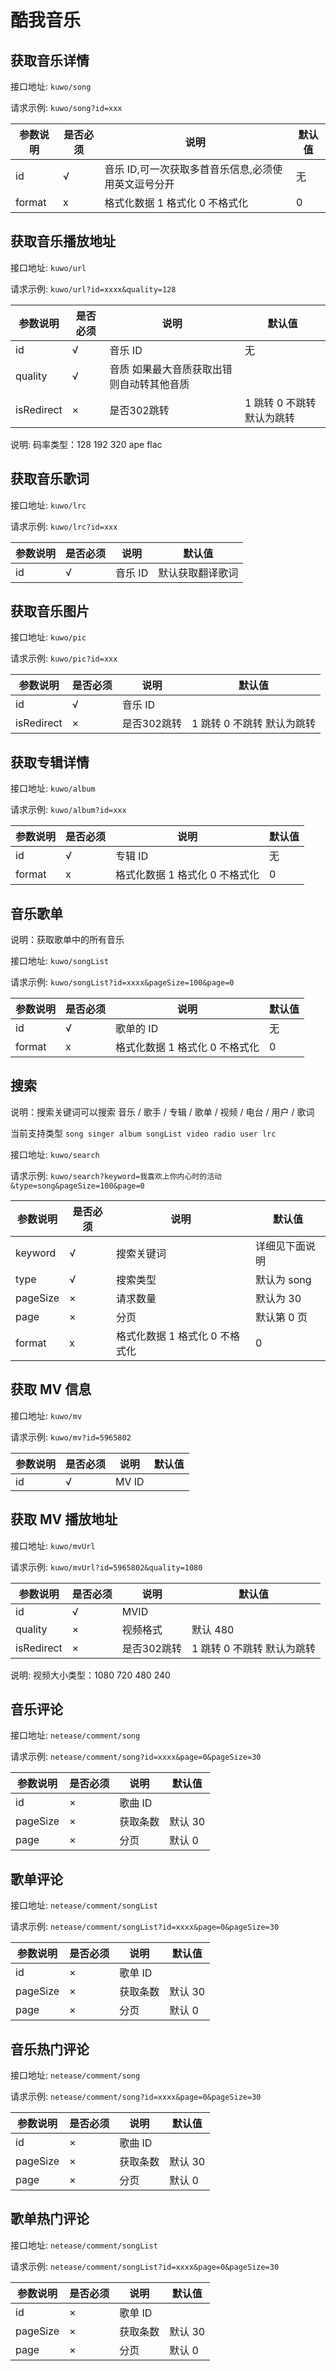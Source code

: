 # 酷我音乐

## 获取音乐详情

接口地址: `kuwo/song`

请求示例: `kuwo/song?id=xxx`

| 参数说明 | 是否必须 | 说明                                                | 默认值 |
| -------- | -------- | --------------------------------------------------- | ------ |
| id       | √        | 音乐 ID,可一次获取多首音乐信息,必须使用英文逗号分开 | 无     |
| format   | x        | 格式化数据 1 格式化 0 不格式化| 0      |

## 获取音乐播放地址

接口地址: `kuwo/url`

请求示例: `kuwo/url?id=xxxx&quality=128`

| 参数说明 | 是否必须 | 说明                                      | 默认值 |
| -------- | -------- | ----------------------------------------- | ------ |
| id       | √        | 音乐 ID                                   | 无     |
| quality  | √        | 音质 如果最大音质获取出错则自动转其他音质 |        |
| isRedirect  | ×        | 是否302跳转 | 1 跳转  0 不跳转 默认为跳转|

说明: 码率类型：128 192 320 ape flac

## 获取音乐歌词

接口地址: `kuwo/lrc`

请求示例: `kuwo/lrc?id=xxx`

| 参数说明 | 是否必须 | 说明    | 默认值           |
| -------- | -------- | ------- | ---------------- |
| id       | √        | 音乐 ID | 默认获取翻译歌词 |

## 获取音乐图片

接口地址: `kuwo/pic`

请求示例: `kuwo/pic?id=xxx`

| 参数说明 | 是否必须 | 说明    | 默认值 |
| -------- | -------- | ------- | ------ |
| id       | √        | 音乐 ID |        |
| isRedirect  | ×        | 是否302跳转 | 1 跳转  0 不跳转 默认为跳转|

## 获取专辑详情

接口地址: `kuwo/album`

请求示例: `kuwo/album?id=xxx`

| 参数说明 | 是否必须 | 说明    | 默认值 |
| -------- | -------- | ------- | ------ |
| id       | √        | 专辑 ID | 无     |
| format   | x        | 格式化数据 1 格式化 0 不格式化| 0      |

## 音乐歌单

说明：获取歌单中的所有音乐

接口地址: `kuwo/songList`

请求示例: `kuwo/songList?id=xxxx&pageSize=100&page=0`

| 参数说明 | 是否必须 | 说明      | 默认值 |
| -------- | -------- | --------- | ------ |
| id       | √        | 歌单的 ID | 无     |
| format   | x        | 格式化数据 1 格式化 0 不格式化| 0      |

## 搜索

说明：搜索关键词可以搜索 音乐 / 歌手 / 专辑 / 歌单 / 视频 / 电台 / 用户 / 歌词

当前支持类型 `song singer album songList video radio user lrc`

接口地址: `kuwo/search`

请求示例: `kuwo/search?keyword=我喜欢上你内心时的活动&type=song&pageSize=100&page=0`

| 参数说明 | 是否必须 | 说明       | 默认值         |
| -------- | -------- | ---------- | -------------- |
| keyword  | √        | 搜索关键词 | 详细见下面说明 |
| type     | √        | 搜索类型   | 默认为 song    |
| pageSize | ×        | 请求数量   | 默认为 30      |
| page     | ×        | 分页       | 默认第 0 页    |
| format   | x        | 格式化数据 1 格式化 0 不格式化| 0      |

## 获取 MV 信息

接口地址: `kuwo/mv`

请求示例: `kuwo/mv?id=5965802`

| 参数说明 | 是否必须 | 说明  | 默认值 |
| -------- | -------- | ----- | ------ |
| id       | √        | MV ID |        |

## 获取 MV 播放地址

接口地址: `kuwo/mvUrl`

请求示例: `kuwo/mvUrl?id=5965802&quality=1080`

| 参数说明 | 是否必须 | 说明     | 默认值   |
| -------- | -------- | -------- | -------- |
| id       | √        | MVID     |          |
| quality  | ×        | 视频格式 | 默认 480 |
| isRedirect  | ×        | 是否302跳转 | 1 跳转  0 不跳转 默认为跳转|

说明: 视频大小类型：1080 720 480 240

## 音乐评论

接口地址: `netease/comment/song`

请求示例: `netease/comment/song?id=xxxx&page=0&pageSize=30`

| 参数说明 | 是否必须 | 说明     | 默认值  |
| -------- | -------- | -------- | ------- |
| id       | ×        | 歌曲 ID  |         |
| pageSize | ×        | 获取条数 | 默认 30 |
| page     | ×        | 分页     | 默认 0  |

## 歌单评论

接口地址: `netease/comment/songList`

请求示例: `netease/comment/songList?id=xxxx&page=0&pageSize=30`

| 参数说明 | 是否必须 | 说明     | 默认值  |
| -------- | -------- | -------- | ------- |
| id       | ×        | 歌单 ID  |         |
| pageSize | ×        | 获取条数 | 默认 30 |
| page     | ×        | 分页     | 默认 0  |

## 音乐热门评论

接口地址: `netease/comment/song`

请求示例: `netease/comment/song?id=xxxx&page=0&pageSize=30`

| 参数说明 | 是否必须 | 说明     | 默认值  |
| -------- | -------- | -------- | ------- |
| id       | ×        | 歌曲 ID  |         |
| pageSize | ×        | 获取条数 | 默认 30 |
| page     | ×        | 分页     | 默认 0  |

## 歌单热门评论

接口地址: `netease/comment/songList`

请求示例: `netease/comment/songList?id=xxxx&page=0&pageSize=30`

| 参数说明 | 是否必须 | 说明     | 默认值  |
| -------- | -------- | -------- | ------- |
| id       | ×        | 歌单 ID  |         |
| pageSize | ×        | 获取条数 | 默认 30 |
| page     | ×        | 分页     | 默认 0  |
